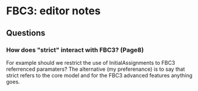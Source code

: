 # FBC3: editor notes

## Questions

### How does "strict" interact with FBC3? (Page8)
For example should we restrict the use of InitialAssignments to FBC3 referrenced paramaters?
The alternative (my preferenance) is to say that strict refers to the core model and for the FBC3 advanced features
anything goes.
